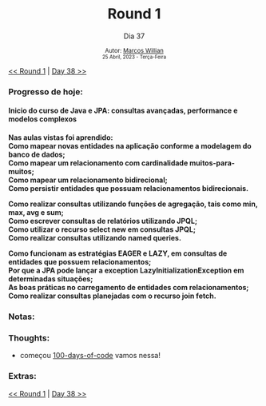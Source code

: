 <div align="center">
  <h1>Round 1</h1>
  <p>Dia 37</p>

  <sub>
    Autor: <a href="https://github.com/marcosmwx" target="_blank">Marcos Willian</a>
    <br>
    <small>25 Abril, 2023 -  Terça-Feira</small>
  </sub>
</div>

[<< Round 1](./README.MD) | [Day 38 >>](dia038.md)

### Progresso de hoje:

<h4>Inicio do curso de Java e JPA: consultas avançadas, performance e modelos complexos<h4>
<p>Nas aulas vistas foi aprendido:<br>
Como mapear novas entidades na aplicação conforme a modelagem do banco de dados;<br>
Como  mapear um relacionamento com cardinalidade muitos-para-muitos;<br>
Como mapear um relacionamento bidirecional;<br>
Como persistir entidades que possuam relacionamentos bidirecionais.<br>

Como realizar consultas utilizando funções de agregação, tais como min, max, avg e sum;<br>
Como escrever consultas de relatórios utilizando JPQL;<br>
Como utilizar o recurso select new em consultas JPQL;<br>
Como realizar consultas utilizando named queries.<br>

Como funcionam as estratégias EAGER e LAZY, em consultas de entidades que possuem relacionamentos;<br>
Por que a JPA pode lançar a exception LazyInitializationException em determinadas situações;<br>
As boas práticas no carregamento de entidades com relacionamentos;<br>
Como realizar consultas planejadas com o recurso join fetch.<br>

### Notas:

### Thoughts:

- começou [100-days-of-code](https://github.com/marcosmwx/100DaysOfCode) vamos nessa!

### Extras:

[<< Round 1](./README.MD) | [Day 38 >>](dia038.md)
